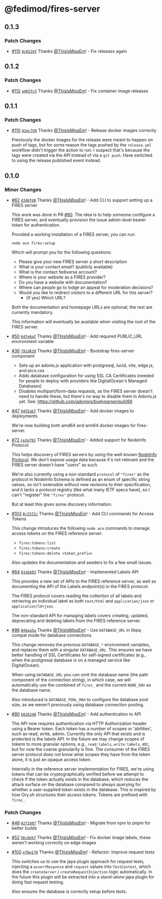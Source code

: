 # @fedimod/fires-server

## 0.1.3

### Patch Changes

- [#115](https://github.com/fedimod/fires/pull/115) [`9c0224f`](https://github.com/fedimod/fires/commit/9c0224f5ac66d167145068daf001409ee7958ac0) Thanks [@ThisIsMissEm](https://github.com/ThisIsMissEm)! - Fix releases again

## 0.1.2

### Patch Changes

- [#112](https://github.com/fedimod/fires/pull/112) [`a465fc5`](https://github.com/fedimod/fires/commit/a465fc5f20fc148123c42298b31ef73bbc796280) Thanks [@ThisIsMissEm](https://github.com/ThisIsMissEm)! - Fix container image releases

## 0.1.1

### Patch Changes

- [#110](https://github.com/fedimod/fires/pull/110) [`41ec7d9`](https://github.com/fedimod/fires/commit/41ec7d98d2ba367702b615079355b361bf724f9a) Thanks [@ThisIsMissEm](https://github.com/ThisIsMissEm)! - Release docker images correctly

  Previously the docker images for the release were meant to happen on push of tags, but for some reason the tags pushed by the `release.yml` workflow didn't trigger the action to run. I suspect that's because the tags were created via the API instead of via a `git push`. Have switched to using the release published event instead.

## 0.1.0

### Minor Changes

- [#62](https://github.com/fedimod/fires/pull/62) [`d3d6fd8`](https://github.com/fedimod/fires/commit/d3d6fd84ea0ce209939ebdd563ee8fbaa3579a30) Thanks [@ThisIsMissEm](https://github.com/ThisIsMissEm)! - Add CLI to support setting up a FIRES server

  This work was done in PR [#60](https://github.com/fedimod/fires/pull/60). The idea is to help someone configure a FIRES server, and eventually provision the issue admin-level bearer token for authentication.

  Provided a working installation of a FIRES server, you can run:

  ```
  node ace fires:setup
  ```

  Which will prompt you for the following questions:

  - Please give your new FIRES server a short description
  - What is your contact email? (publicly available)
  - What is the contact fediverse account?
  - Where is your website as a FIRES provider?
  - Do you have a website with documentation?
  - Where can people go to lodge an appeal for moderation decisions?
  - Would you like to redirect visitors to a different URL for this server?
    - (if yes) Which URL?

  Both the documentation and homepage URLs are optional, the rest are currently mandatory.

  This information will eventually be available when visiting the root of the FIRES server.

- [#50](https://github.com/fedimod/fires/pull/50) [`647e6af`](https://github.com/fedimod/fires/commit/647e6af2c551214855c0c617e30202a2900ad62e) Thanks [@ThisIsMissEm](https://github.com/ThisIsMissEm)! - Add required PUBLIC_URL environment variable

- [#36](https://github.com/fedimod/fires/pull/36) [`791d620`](https://github.com/fedimod/fires/commit/791d6206fb6a8bfa1e79c02952a3e5b71d36c636) Thanks [@ThisIsMissEm](https://github.com/ThisIsMissEm)! - Bootstrap fires-server component

  - Sets up an adonis.js application with postgresql, lucid, vite, edge.js, and pico.css
  - Adds database configuration for using SSL CA Certificates (needed for people to deploy with providers like DigitalOcean's Managed Databases)
  - Disables multipart/form-data requests, as the FIRES server doesn't need to handle these, but there's no way to disable them in Adonis.js yet. See: https://github.com/adonisjs/bodyparser/pull/66

- [#47](https://github.com/fedimod/fires/pull/47) [`9455ab7`](https://github.com/fedimod/fires/commit/9455ab7b8682bd3f4e73a95d8ff5f78ec9b7720f) Thanks [@ThisIsMissEm](https://github.com/ThisIsMissEm)! - Add docker images to deployments

  We're now building both amd64 and arm64 docker images for fires-server.

- [#72](https://github.com/fedimod/fires/pull/72) [`ce2e791`](https://github.com/fedimod/fires/commit/ce2e791625c66766a50b6dea47974d44c4bded67) Thanks [@ThisIsMissEm](https://github.com/ThisIsMissEm)! - Added support for NodeInfo Protocol

  This helps discovery of FIRES servers by using the well-known [NodeInfo
  Protocol](https://nodeinfo.diaspora.software/). We don't expose usage data
  because it's not relevant and the FIRES server doesn't have "users" as such.

  We're also currently using a non-standard `protocol` of `"fires"` as the
  protocol in NodeInfo Schema is defined as an enum of specific string values, so
  isn't extensible without new revisions to their specification, and it lacks a
  protocol registry (like what many IETF specs have), so I can't "register" the
  `"fires"` protocol.

  But at least this gives some discovery information.

- [#103](https://github.com/fedimod/fires/pull/103) [`8c3372c`](https://github.com/fedimod/fires/commit/8c3372c3972c623b02ed92a59a3d9654b069d418) Thanks [@ThisIsMissEm](https://github.com/ThisIsMissEm)! - Add CLI commands for Access Tokens

  This change introduces the following `node ace` commands to manage access tokens on the FIRES reference server:

  - `fires:tokens:list`
  - `fires:tokens:create`
  - `fires:tokens:delete <token_prefix>`

  Also updates the documentation and seeders to fix a few small issues.

- [#64](https://github.com/fedimod/fires/pull/64) [`81ebb83`](https://github.com/fedimod/fires/commit/81ebb830e3aecacbc36b8e96f6a3e75e03c97c37) Thanks [@ThisIsMissEm](https://github.com/ThisIsMissEm)! - Implemented Labels API

  This provides a new set of APIs to the FIRES reference server, as well as documenting the API of the Labels endpoint(s) in the FIRES protocol.

  The FIRES protocol covers reading the collection of all labels and retrieving an individual label as both `text/html` and `application/json` or `application/ld+json`.

  The non-standard API for managing labels covers creating, updated, deprecating and deleting labels from the FIRES reference server.

- [#96](https://github.com/fedimod/fires/pull/96) [`8d4aa5a`](https://github.com/fedimod/fires/commit/8d4aa5a4717bdc8a69fdb60f3f74db3629ce0f7e) Thanks [@ThisIsMissEm](https://github.com/ThisIsMissEm)! - Use `DATABASE_URL` in libpq compat mode for database connections

  This change removes the previous `DATABASE_*` environment variables, and replaces them with a singular `DATABASE_URL`. This ensures we have better handling of SSL Certificates for self-signed certificates (e.g., when the postgresql database is on a managed service like DigitalOcean).

  When using `DATABASE_URL` you can omit the database name (the path component of the connection string), in which case, we will automatically use the combined of `fires_` and the current `NODE_ENV` as the database name.

  Also introduced is `DATABASE_POOL_MAX` to configure the database pool size, as we weren't previously using database connection pooling.

- [#90](https://github.com/fedimod/fires/pull/90) [`b026248`](https://github.com/fedimod/fires/commit/b02624866628330ae6235d9e4c873239a5e7a170) Thanks [@ThisIsMissEm](https://github.com/ThisIsMissEm)! - Add authentication to API

  The API now requires authentication via HTTP Authorization header using a Bearer token. Each token has a number of scopes or 'abilities', such as read, write, admin. Currently the only API that exists and is protected is the labels API. In the future we may change scopes of tokens to more granular options, e.g., `read:labels`, `write:labels`, etc, but for now the coarse granularity is fine. The consumer of the FIRES server protocol does not know what scopes they have from the token alone, it is just an opaque access token.

  Internally in the reference server implementation for FIRES, we're using tokens that can be cryptographically verified before we attempt to check if the token actually exists in the database, which reduces the attack surface on the database compared to always querying for whether a user-supplied token exists in the database. This is inspired by how Ory.sh structures their access tokens. Tokens are prefixed with `fires_`.

### Patch Changes

- [#46](https://github.com/fedimod/fires/pull/46) [`02f2b07`](https://github.com/fedimod/fires/commit/02f2b07da20a218ee4bf3dd396547b21135617ea) Thanks [@ThisIsMissEm](https://github.com/ThisIsMissEm)! - Migrate from npm to pnpm for better builds

- [#52](https://github.com/fedimod/fires/pull/52) [`56c8d47`](https://github.com/fedimod/fires/commit/56c8d479e652f24b58c3d610ff18f6ddfd6968f5) Thanks [@ThisIsMissEm](https://github.com/ThisIsMissEm)! - Fix docker image labels, these weren't working correctly on edge images

- [#100](https://github.com/fedimod/fires/pull/100) [`ef6e170`](https://github.com/fedimod/fires/commit/ef6e1709a1a7634608974345d8e2d86b2ccf6e70) Thanks [@ThisIsMissEm](https://github.com/ThisIsMissEm)! - Refactor: Improve request tests

  This switches us to use the japa plugin approach for request tests, injecting a `assertResponse` and `request` values into `TestContext`, which does the `createServer` / `createRequestInjection` logic automatically. In the future this plugin will be extracted into a stand-alone japa plugin for doing fast request testing.

  Also ensures the database is correctly setup before tests.
